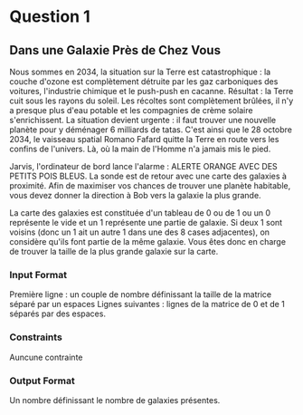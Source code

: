 # Question 1
## Dans une Galaxie Près de Chez Vous

Nous sommes en 2034, la situation sur la Terre est catastrophique : la couche d'ozone est complètement détruite par les gaz carboniques des voitures, l'industrie chimique et le push-push en cacanne. Résultat : la Terre cuit sous les rayons du soleil. Les récoltes sont complètement brûlées, il n'y a presque plus d'eau potable et les compagnies de crème solaire s'enrichissent. La situation devient urgente : il faut trouver une nouvelle planète pour y déménager 6 milliards de tatas. C'est ainsi que le 28 octobre 2034, le vaisseau spatial Romano Fafard quitte la Terre en route vers les confins de l'univers. Là, où la main de l'Homme n'a jamais mis le pied.

Jarvis, l'ordinateur de bord lance l'alarme : ALERTE ORANGE AVEC DES PETITS POIS BLEUS. La sonde est de retour avec une carte des galaxies à proximité. Afin de maximiser vos chances de trouver une planète habitable, vous devez donner la direction à Bob vers la galaxie la plus grande.

La carte des galaxies est constituée d'un tableau de 0 ou de 1 ou un 0 représente le vide et un 1 représente une partie de galaxie. Si deux 1 sont voisins (donc un 1 ait un autre 1 dans une des 8 cases adjacentes), on considère qu'ils font partie de la même galaxie. Vous êtes donc en charge de trouver la taille de la plus grande galaxie sur la carte.

### Input Format

Première ligne : un couple de nombre définissant la taille de la matrice séparé par un espaces Lignes suivantes : lignes de la matrice de 0 et de 1 séparés par des espaces.

### Constraints

Auncune contrainte

### Output Format

Un nombre définissant le nombre de galaxies présentes.